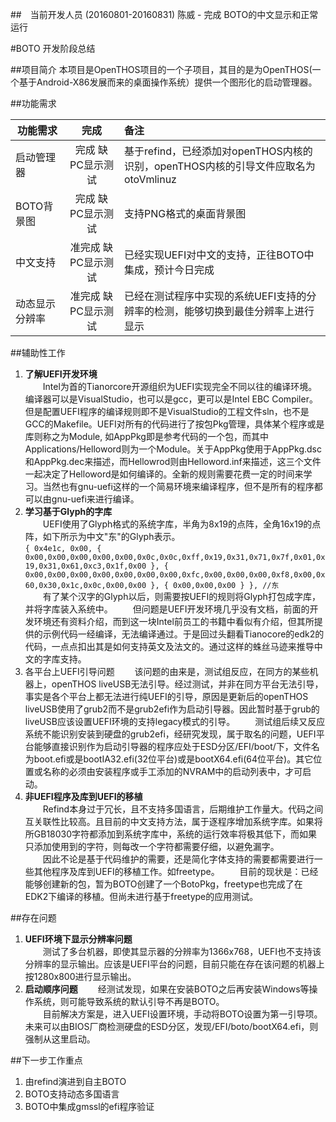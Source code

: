 ##　当前开发人员 (20160801-20160831)
陈威 - 完成 BOTO的中文显示和正常运行

#BOTO 开发阶段总结

##项目简介
本项目是OpenTHOS项目的一个子项目，其目的是为OpenTHOS(一个基于Android-X86发展而来的桌面操作系统）提供一个图形化的启动管理器。

##功能需求

| 功能需求        | 完成  |           备注                    |
| ----------------|:-----:|:--------------------------------- |
| 启动管理器      | 完成 缺PC显示测试  | 基于refind，已经添加对openTHOS内核的识别，openTHOS内核的引导文件应取名为otoVmlinuz   |
| BOTO背景图      | 完成 缺PC显示测试  | 支持PNG格式的桌面背景图  |
| 中文支持        | 准完成 缺PC显示测试 | 已经实现UEFI对中文的支持，正往BOTO中集成，预计今日完成  |
| 动态显示分辨率   | 准完成 缺PC显示测试 | 已经在测试程序中实现的系统UEFI支持的分辨率的检测，能够切换到最佳分辨率上进行显示 |

##辅助性工作
1. **了解UEFI开发环境**  
　　Intel为首的Tianorcore开源组织为UEFI实现完全不同以往的编译环境。编译器可以是VisualStudio，也可以是gcc，更可以是Intel EBC Compiler。但是配置UEFI程序的编译规则即不是VisualStudio的工程文件sln，也不是GCC的Makefile。UEFI对所有的代码进行了按包Pkg管理，具体某个程序或是库则称之为Module, 如AppPkg即是参考代码的一个包，而其中Applications/Helloword则为一个Module。关于AppPkg使用于AppPkg.dsc和AppPkg.dec来描述，而Hellowrod则由Helloword.inf来描述，这三个文件一起决定了Helloword是如何编译的。全新的规则需要花费一定的时间来学习。当然也有gnu-uefi这样的一个简易环境来编译程序，但不是所有的程序都可以由gnu-uefi来进行编译。
2. **学习基于Glyph的字库**  
　　UEFI使用了Glyph格式的系统字库，半角为8x19的点阵，全角16x19的点阵，如下所示为中文"东"的Glyph表示。  
`{ 0x4e1c, 0x00, { 0x00,0x00,0x00,0x00,0x00,0x0c,0x0c,0xff,0x19,0x31,0x71,0x7f,0x01,0x19,0x31,0x61,0xc3,0x1f,0x00 },
                  { 0x00,0x00,0x00,0x00,0x00,0x00,0x00,0xfc,0x00,0x00,0x00,0xf8,0x00,0x60,0x30,0x1c,0x0c,0x00,0x00 }, { 0x00,0x00,0x00 } }, //东`  
　　有了某个汉字的Glyph以后，则需要按UEFI的规则将Glyph打包成字库，并将字库装入系统中。
　　但问题是UEFI开发环境几乎没有文档，前面的开发环境还有资料介绍，而到这一块Intel前员工的书籍中看似有介绍，但其所提供的示例代码一经编译，无法编译通过。于是回过头翻看Tianocore的edk2的代码，一点点扣出其是如何支持英文及法文的。通过这样的蛛丝马迹来推导中文的字库支持。
3. 各平台上UEFI引导问题
　　该问题的由来是，测试组反应，在同方的某些机器上，openTHOS liveUSB无法引导。经过测试，并非在同方平台无法引导，事实是各个平台上都无法进行纯UEFI的引导，原因是更新后的openTHOS liveUSB使用了grub2而不是grub2efi作为启动引导器。因此暂时基于grub的liveUSB应该设置UEFI环境的支持legacy模式的引导。
　　测试组后续又反应系统不能识别安装到硬盘的grub2efi，经研究发现，属于取名的问题，UEFI平台能够直接识别作为启动引导器的程序应处于ESD分区/EFI/boot/下，文件名为boot.efi或是bootIA32.efi(32位平台)或是bootX64.efi(64位平台)。其它位置或名称的必须由安装程序或手工添加的NVRAM中的启动列表中，才可启动。
3. **非UEFI程序及库到UEFI的移植**  
　　Refind本身过于冗长，且不支持多国语言，后期维护工作量大。代码之间互关联性比较高。且目前的中文支持方法，属于逐程序增加系统字库。如果将所GB18030字符都添加到系统字库中，系统的运行效率将极其低下，而如果只添加使用到的字符，则每改一个字符都需要仔细，以避免漏字。  
　　因此不论是基于代码维护的需要，还是简化字体支持的需要都需要进行一些其他程序及库到UEFI的移植工作。如freetype。
　　目前的现状是：已经能够创建新的包，暂为BOTO创建了一个BotoPkg，freetype也完成了在EDK2下编译的移植。但尚未进行基于freetype的应用测试。

##存在问题
1. **UEFI环境下显示分辨率问题**  
　　测试了多台机器，即使其显示器的分辨率为1366x768，UEFI也不支持该分辨率的显示输出。应该是UEFI平台的问题，目前只能在存在该问题的机器上按1280x800进行显示输出。
2. **启动顺序问题**
　　经测试发现，如果在安装BOTO之后再安装Windows等操作系统，则可能导致系统的默认引导不再是BOTO。  
　　目前解决方案是，进入UEFI设置环境，手动将BOTO设置为第一引导项。未来可以由BIOS厂商检测硬盘的ESD分区，发现/EFI/boto/bootX64.efi，则强制从这里启动。

##下一步工作重点
1. 由refind演进到自主BOTO
2. BOTO支持动态多国语言
3. BOTO中集成gmssl的efi程序验证
